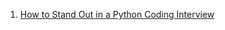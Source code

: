 1. [How to Stand Out in a Python Coding Interview](https://realpython.com/python-coding-interview-tips/)
